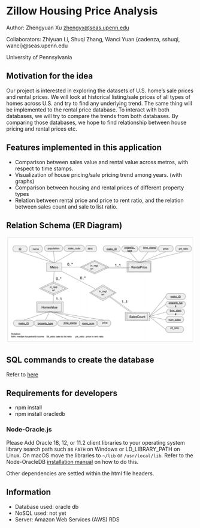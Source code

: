 # Zillow Housing Price Analysis

Author: Zhengyuan Xu zhengyx@seas.upenn.edu

Collaborators: Zhiyuan Li, Shuqi Zhang, Wanci Yuan {cadenza, sshuqi, wanci}@seas.upenn.edu

University of Pennsylvania

## Motivation for the idea
Our project is interested in exploring the datasets of U.S. home’s sale prices and rental prices.
We will look at historical listing/sale prices of all types of homes across U.S. and try to find any
underlying trend. The same thing will be implemented to the rental price database. To interact
with both databases, we will try to compare the trends from both databases. By comparing
those databases, we hope to find relationship between house pricing and rental prices etc.

## Features implemented in this application
- Comparison between sales value and rental value across metros, with respect to time
stamps.
- Visualization of house pricing/sale pricing trend among years. (with graphs)
- Comparison between housing and rental prices of different property types
- Relation between rental price and price to rent ratio, and the relation between sales
count and sale to list ratio.

## Relation Schema (ER Diagram)
![Alt text](./figs/ER.png?raw=true)

## SQL commands to create the database
Refer to [here](./milestone2/Milestone2.pdf)

## Requirements for developers
- npm install 
- npm install oracledb
### Node-Oracle.js
Please Add Oracle 18, 12, or 11.2 client libraries to your operating system library search path such as
`PATH` on Windows or LD_LIBRARY_PATH on Linux. On macOS move the libraries to `~/lib` or `/usr/local/lib`. 
Refer to the Node-OracleDB [installation manual](https://oracle.github.io/node-oracledb/INSTALL.html#-2-quick-start-node-oracledb-installation)
on how to do this.

Other dependencies are settled within the html file headers.

## Information

- Database used: oracle db
- NoSQL used: not yet
- Server: Amazon Web Services (AWS) RDS
